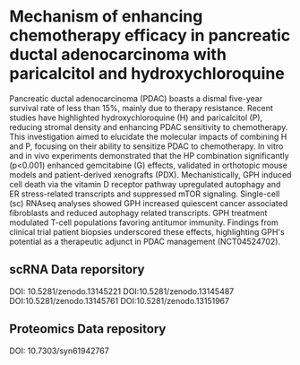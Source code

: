 # Mechanism of enhancing chemotherapy efficacy in pancreatic ductal adenocarcinoma with paricalcitol and hydroxychloroquine

Pancreatic ductal adenocarcinoma (PDAC) boasts a dismal five-year survival rate of less than 15%, mainly due to therapy resistance. Recent studies have highlighted hydroxychloroquine (H) and paricalcitol (P), reducing stromal density and enhancing PDAC sensitivity to chemotherapy. This investigation aimed to elucidate the molecular impacts of combining H and P, focusing on their ability to sensitize PDAC to chemotherapy. In vitro and in vivo experiments demonstrated that the HP combination significantly (p<0.001) enhanced gemcitabine (G) effects, validated in orthotopic mouse models and patient-derived xenografts (PDX). Mechanistically, GPH induced cell death via the vitamin D receptor pathway upregulated autophagy and ER stress-related transcripts and suppressed mTOR signaling. Single-cell (sc) RNAseq analyses showed GPH increased quiescent cancer associated fibroblasts and reduced autophagy related transcripts. GPH treatment modulated T-cell populations favoring antitumor immunity. Findings from clinical trial patient biopsies underscored these effects, highlighting GPH's potential as a therapeutic adjunct in PDAC management (NCT04524702).

## scRNA Data reporsitory
DOI: 10.5281/zenodo.13145221
DOI:10.5281/zenodo.13145487
DOI:10.5281/zenodo.13145761
DOI:10.5281/zenodo.13151967

## Proteomics Data repository
DOI: 10.7303/syn61942767
